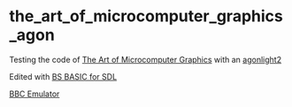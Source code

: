 # the_art_of_microcomputer_graphics_agon

Testing the code of [The Art of Microcomputer Graphics](http://www.computinghistory.org.uk/det/9772/The%20Art%20of%20Microcomputer%20Graphics%20for%20the%20BBC%20Micro%20/%20Electron/) with an [agonlight2](https://www.olimex.com/Products/Retro-Computers/AgonLight2/open-source-hardware)


Edited with [BS BASIC for  SDL](https://www.bbcbasic.co.uk/bbcsdl/index.html)

[BBC Emulator](http://www.mkw.me.uk/beebem/)